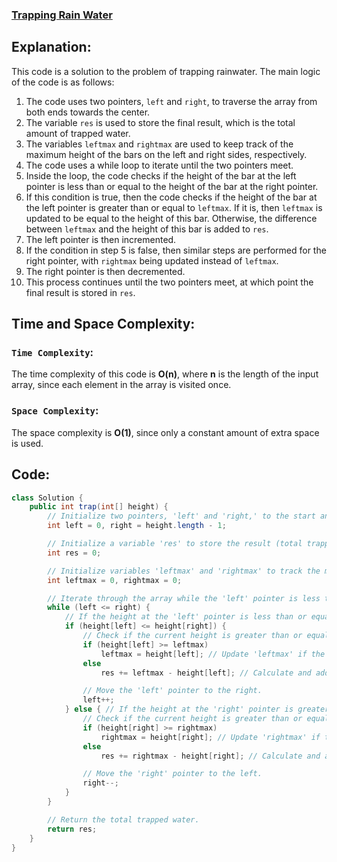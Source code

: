 ### [Trapping Rain Water](https://leetcode.com/problems/trapping-rain-water/description/)

## Explanation:
This code is a solution to the problem of trapping rainwater. The main logic of the code is as follows:
1. The code uses two pointers, `left` and `right`, to traverse the array from both ends towards the center.
2. The variable `res` is used to store the final result, which is the total amount of trapped water.
3. The variables `leftmax` and `rightmax` are used to keep track of the maximum height of the bars on the left and right sides, respectively.
4. The code uses a while loop to iterate until the two pointers meet.
5. Inside the loop, the code checks if the height of the bar at the left pointer is less than or equal to the height of the bar at the right pointer.
6. If this condition is true, then the code checks if the height of the bar at the left pointer is greater than or equal to `leftmax`. If it is, then `leftmax` is updated to be equal to the height of this bar. Otherwise, the difference between `leftmax` and the height of this bar is added to `res`.
7. The left pointer is then incremented.
8. If the condition in step 5 is false, then similar steps are performed for the right pointer, with `rightmax` being updated instead of `leftmax`.
9. The right pointer is then decremented.
10. This process continues until the two pointers meet, at which point the final result is stored in `res`.

## Time and Space Complexity:
### `Time Complexity`:
The time complexity of this code is **O(n)**, where **n** is the length of the input array, since each element in the array is visited once.

### `Space Complexity`:
The space complexity is **O(1)**, since only a constant amount of extra space is used.

## Code:
```java
class Solution {
    public int trap(int[] height) {
        // Initialize two pointers, 'left' and 'right,' to the start and end of the height array.
        int left = 0, right = height.length - 1;

        // Initialize a variable 'res' to store the result (total trapped water).
        int res = 0;

        // Initialize variables 'leftmax' and 'rightmax' to track the maximum height encountered from the left and right sides.
        int leftmax = 0, rightmax = 0;

        // Iterate through the array while the 'left' pointer is less than or equal to the 'right' pointer.
        while (left <= right) {
            // If the height at the 'left' pointer is less than or equal to the height at the 'right' pointer.
            if (height[left] <= height[right]) {
                // Check if the current height is greater than or equal to 'leftmax.'
                if (height[left] >= leftmax)
                    leftmax = height[left]; // Update 'leftmax' if the current height is greater.
                else
                    res += leftmax - height[left]; // Calculate and add trapped water to 'res.'

                // Move the 'left' pointer to the right.
                left++;
            } else { // If the height at the 'right' pointer is greater than the height at the 'left' pointer.
                // Check if the current height is greater than or equal to 'rightmax.'
                if (height[right] >= rightmax)
                    rightmax = height[right]; // Update 'rightmax' if the current height is greater.
                else
                    res += rightmax - height[right]; // Calculate and add trapped water to 'res.'

                // Move the 'right' pointer to the left.
                right--;
            }
        }

        // Return the total trapped water.
        return res;
    }
}
```

